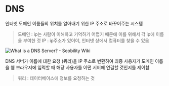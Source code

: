 # DNS

인터넷 도메인 이름들의 위치를 알아내기 위한 IP 주소로 바꾸어주는 시스템

> 도메인 :  ip는 사람이 이해하고 기억하기 어렵기 때문에 이를 위해서 각 ip에 이름을 부여한 것
> IP : ip주소가 있어야, 인터넷 상에서 컴퓨터를 찾을 수 있음

![What is a DNS Server? - Seobility Wiki](https://www.seobility.net/en/wiki/images/d/d0/DNS-Server.png)

DNS 서버가 이름에 대한 요청 (쿼리)을 IP 주소로 변환하여 최종 사용자가 도메인 이름을 웹 브라우저에 입력할 때 해당 사용자를 어떤 서버에 연결할 것인지를 제어함

> 쿼리 : 데이터베이스에 정보를 요청하는 것